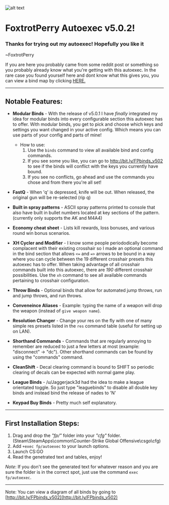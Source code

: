 ![alt text][logo]

[logo]: https://i.imgur.com/vTQOfy5.png

# FoxtrotPerry Autoexec v5.0.2!

### Thanks for trying out my autoexec! Hopefully you like it

~FoxtrotPerry

If you are here you probably came from some reddit post or something so you probably already know what you're getting with this autoexec. In the rare case you found yourself here and dont know what this gives you, you can view a bind map by clicking [HERE.](http://bit.ly/FPbinds_v502)

---

## Notable Features:

* **Modular Binds** - With the release of v5.0.1 I have *finally* integrated my idea for modular binds into every configurable section this autoexec has to offer. With modular binds, you get to pick and choose which keys and settings you want changed in your active config. Which means you can use parts of your config and parts of mine!

    * How to use: 
        1. Use the `binds` command to view all available bind and config commands. 
        2. If you see some you like, you can go to http://bit.ly/FPbinds_v502 to see if the binds will conflict with the keys you currently have bound.
        3. If you see no conflicts, go ahead and use the commands you chose and from there you're all set!

* **FastQ** - When 'q' is depressed, knife will be out. When released, the original gun will be re-selected (rip q)
* **Built in spray patterns** - ASCII spray patterns printed to console that also have built in bullet numbers located at key sections of the pattern. (currently only supports the AK and M4A4)
* **Economy cheat sheet** - Lists kill rewards, loss bonuses, and various round win bonus scenarios.
* **XH Cycler and Modifier** - I know some people periododically become complacent with their existing crosshair so I made an optional command in the bind section that allows `<=` and `=>` arrows to be bound in a way where you can cycle between the 19 different crosshair presets this autoexec has to offer. When taking advantage of all crosshair commands built into this autoexec, there are *190* different crosshair possibilities. Use the `xh` command to see all available commands pertaining to crosshair configuration.
* **Throw Binds** - Optional binds that allow for automated jump throws, run and jump throws, and run throws.
* **Conveneince Aliases** - Example: typing the name of a weapon will drop the weapon (instead of `give weapon name`).
* **Resolution Changer** - Change your res on the fly with one of many simple res presets listed in the `res` command table (useful for setting up on LAN).
* **Shorthand Commands** - Commands that are regularly annoying to remember are reduced to just a few letters at most (example: "disconnect" -> "dc"). Other shorthand commands can be found by using the "commands" command.
* **CleanShift** - Decal clearing command is bound to SHIFT so periodic clearing of decals can be expected with normal game play.
* **League Binds** - /u/Jaggerjack3d had the idea to make a league orientated toggle. So just type "leaguebinds" to disable all double key binds and instead bind the release of nades to 'N'
* **Keypad Buy Binds** - Pretty much self explanatory.

---

## First Installation Steps:

1. Drag and drop the *"fp/"* folder into your *"cfg"* folder.
   (Steam\SteamApps\common\Counter-Strike Global Offensive\csgo\cfg)
2. Add `+exec fp/autoexec` to your launch options.
3. Launch CS:GO
4. Read the genetrated text and tables, enjoy!

*Note*: If you don't see the generated text for whatever reason and you are sure the folder is in the correct spot,  just use the command `exec fp/autoexec`.

---

Note: You can view a diagram of all binds by going to [http://bit.ly/FPbinds_v502](http://bit.ly/FPbinds_v502)

